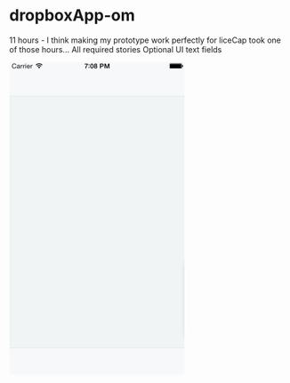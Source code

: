 dropboxApp-om
=============

11 hours - I think making my prototype work perfectly for liceCap took one of those hours...
All required stories
Optional UI text fields

![alt tag](dropboxApp-om.gif)
